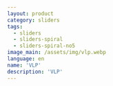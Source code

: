 ```yaml
---
layout: product
category: sliders
tags:
  - sliders
  - sliders-spiral
  - sliders-spiral-no5
image_main: /assets/img/vlp.webp
language: en
name: 'VLP'
description: 'VLP'
---
```

